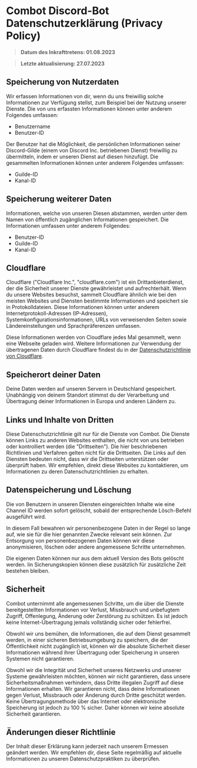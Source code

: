 # Combot Discord-Bot Datenschutzerklärung (Privacy Policy)
> **Datum des Inkrafttretens: 01.08.2023** 

> **Letzte aktualisierung: 27.07.2023**

## Speicherung von Nutzerdaten

Wir erfassen Informationen von dir, wenn du uns freiwillig solche Informationen zur Verfügung stellst, zum Beispiel bei der Nutzung unserer Dienste. Die von uns erfassten Informationen können unter anderem Folgendes umfassen:

- Benutzername
- Benutzer-ID

Der Benutzer hat die Möglichkeit, die persönlichen Informationen seiner Discord-Gilde (einem von Discord Inc. betriebenen Dienst) freiwillig zu übermitteln, indem er unseren Dienst auf diesen hinzufügt. Die gesammelten Informationen können unter anderem Folgendes umfassen:

- Guilde-ID
- Kanal-ID

## Speicherung weiterer Daten

Informationen, welche von unseren Diesen abstammen, werden unter dem Namen von öffentlich zugänglichen Informationen gespeichert. Die Informationen umfassen unter anderem Folgendes:

- Benutzer-ID
- Guilde-ID
- Kanal-ID

## Cloudflare

Cloudflare ("Cloudflare Inc.", "cloudflare.com") ist ein Drittanbieterdienst, der die Sicherheit unserer Dienste gewährleistet und aufrechterhält. Wenn du unsere Websites besuchst, sammelt Cloudflare ähnlich wie bei den meisten Websites und Diensten bestimmte Informationen und speichert sie in Protokolldateien. Diese Informationen können unter anderem Internetprotokoll-Adressen (IP-Adressen), Systemkonfigurationsinformationen, URLs von verweisenden Seiten sowie Ländereinstellungen und Sprachpräferenzen umfassen.

Diese Informationen werden von Cloudflare jedes Mal gesammelt, wenn eine Webseite geladen wird. Weitere Informationen zur Verwendung der übertragenen Daten durch Cloudflare findest du in der [Datenschutzrichtlinie von Cloudflare](https://www.cloudflare.com/privacypolicy/).

## Speicherort deiner Daten

Deine Daten werden auf unseren Servern in Deutschland gespeichert. Unabhängig von deinem Standort stimmst du der Verarbeitung und Übertragung deiner Informationen in Europa und anderen Ländern zu.

## Links und Inhalte von Dritten

Diese Datenschutzrichtlinie gilt nur für die Dienste von Combot. Die Dienste können Links zu anderen Websites enthalten, die nicht von uns betrieben oder kontrolliert werden (die "Drittseiten"). Die hier beschriebenen Richtlinien und Verfahren gelten nicht für die Drittseiten. Die Links auf den Diensten bedeuten nicht, dass wir die Drittseiten unterstützen oder überprüft haben. Wir empfehlen, direkt diese Websites zu kontaktieren, um Informationen zu deren Datenschutzrichtlinien zu erhalten.

## Datenspeicherung und Löschung

Die von Benutzern in unseren Diensten eingereichten Inhalte wie eine Channel ID werden sofort gelöscht, sobald der entsprechende Lösch-Befehl ausgeführt wird.

In diesem Fall bewahren wir personenbezogene Daten in der Regel so lange auf, wie sie für die hier genannten Zwecke relevant sein können. Zur Entsorgung von personenbezogenen Daten können wir diese anonymisieren, löschen oder andere angemessene Schritte unternehmen. 

Die eigenen Daten können nur aus dem aktuell Version des Bots gelöscht werden. Iin Sicherungskopien können diese zusätzlich für zusätzliche Zeit bestehen bleiben.

## Sicherheit

Combot unternimmt alle angemessenen Schritte, um die über die Dienste bereitgestellten Informationen vor Verlust, Missbrauch und unbefugtem Zugriff, Offenlegung, Änderung oder Zerstörung zu schützen. Es ist jedoch keine Internet-Übertragung jemals vollständig sicher oder fehlerfrei.

Obwohl wir uns bemühen, die Informationen, die auf dem Dienst gesammelt werden, in einer sicheren Betriebsumgebung zu speichern, die der Öffentlichkeit nicht zugänglich ist, können wir die absolute Sicherheit dieser Informationen während ihrer Übertragung oder Speicherung in unseren Systemen nicht garantieren.

Obwohl wir die Integrität und Sicherheit unseres Netzwerks und unserer Systeme gewährleisten möchten, können wir nicht garantieren, dass unsere Sicherheitsmaßnahmen verhindern, dass Dritte illegalen Zugriff auf diese Informationen erhalten. Wir garantieren nicht, dass deine Informationen gegen Verlust, Missbrauch oder Änderung durch Dritte geschützt werden. Keine Übertragungsmethode über das Internet oder elektronische Speicherung ist jedoch zu 100 % sicher. Daher können wir keine absolute Sicherheit garantieren.

## Änderungen dieser Richtlinie

Der Inhalt dieser Erklärung kann jederzeit nach unserem Ermessen geändert werden. Wir empfehlen dir, diese Seite regelmäßig auf aktuelle Informationen zu unseren Datenschutzpraktiken zu überprüfen.
